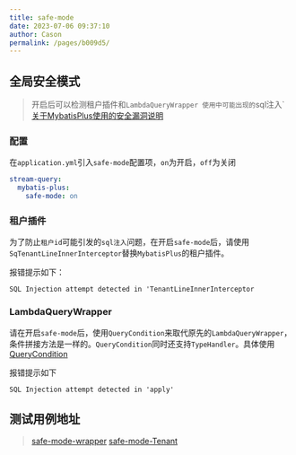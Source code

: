```yaml
---
title: safe-mode
date: 2023-07-06 09:37:10
author: Cason
permalink: /pages/b009d5/
---
```


## 全局安全模式
> 开启后可以检测租户插件和`LambdaQueryWrapper 使用中可能出现的`sql注入`
> [关于MybatisPlus使用的安全漏洞说明](https://baomidou.com/pages/110sec/)

### 配置
在`application.yml`引入`safe-mode`配置项，`on`为开启，`off`为关闭
```yml
stream-query:  
  mybatis-plus:  
    safe-mode: on
```

### 租户插件
为了防止`租户id`可能引发的`sql注入`问题，在开启`safe-mode`后，请使用`SqTenantLineInnerInterceptor`替换`MybatisPlus`的租户插件。

报错提示如下：
```
SQL Injection attempt detected in 'TenantLineInnerInterceptor
```

### LambdaQueryWrapper
请在开启`safe-mode`后，使用`QueryCondition`来取代原先的`LambdaQueryWrapper`，条件拼接方法是一样的。`QueryCondition`同时还支持`TypeHandler`。具体使用[QueryCondition]()

报错提示如下
```
SQL Injection attempt detected in 'apply'
```

## 测试用例地址
>[safe-mode-wrapper](https://gitee.com/dromara/stream-query/blob/main/stream-plugin/stream-plugin-mybatis-plus/src/test/java/org/dromara/streamquery/stream/plugin/mybatisplus/safe/SqlInjectionWrapperTest.java)
>[safe-mode-Tenant](https://gitee.com/dromara/stream-query/blob/main/stream-plugin/stream-plugin-mybatis-plus/src/test/java/org/dromara/streamquery/stream/plugin/mybatisplus/safe/SqlInjectionTenantTest.java)